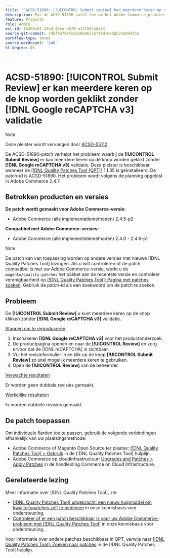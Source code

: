 ```yaml
---
title: '"ACSD-51890: [!UICONTROL Submit review] kan meerdere keren op de knop worden geklikt.'''
description: Pas de ACSD-51890-patch toe om het Adobe Commerce-probleem op te lossen waarbij de [!UICONTROL Submit Review] er kan meerdere keren op de knop worden geklikt zonder [!DNL Google reCAPTCHA v3] validatie.
feature: Products
role: Admin
exl-id: f6369a24-24bd-4e5e-a870-a13f507ada94
source-git-commit: 7dbf9a796fe2026b0657b719d10e5bb21b964fb6
workflow-type: tm+mt
source-wordcount: '346'
ht-degree: 0%

---
```


# ACSD-51890: **[!UICONTROL Submit Review]** er kan meerdere keren op de knop worden geklikt zonder **[!DNL Google reCAPTCHA v3]** validatie

>[!NOTE]
>
>Deze pleister wordt vervangen door [ACSD-55112](/help/support-tools/patches-available-in-qpt-tool/v1-1-42/acsd-55112-submit-review-button-can-be-clicked-multiple-times.md).

De ACSD-51890-patch verhelpt het probleem waarbij de **[!UICONTROL Submit Review]** er kan meerdere keren op de knop worden geklikt zonder **[!DNL Google reCAPTCHA v3]** validatie. Deze pleister is beschikbaar wanneer de [[!DNL Quality Patches Tool (QPT)]](/help/announcements/adobe-commerce-announcements/magento-quality-patches-released-new-tool-to-self-serve-quality-patches.md) 1.1.35 is geïnstalleerd. De patch-id is ACSD-51890. Het probleem wordt volgens de planning opgelost in Adobe Commerce 2.4.7.

## Betrokken producten en versies

**De patch wordt gemaakt voor Adobe Commerce-versie:**

* Adobe Commerce (alle implementatiemethoden) 2.4.5-p2

**Compatibel met Adobe Commerce-versies:**

* Adobe Commerce (alle implementatiemethoden) 2.4.0 - 2.4.6-p1

>[!NOTE]
>
>De patch kan van toepassing worden op andere versies met nieuwe [!DNL Quality Patches Tool] lozingen. Als u wilt controleren of de patch compatibel is met uw Adobe Commerce-versie, werkt u de `magento/quality-patches` het pakket aan de recentste versie en controleer verenigbaarheid op [[!DNL Quality Patches Tool]: Pagina met patches zoeken](https://experienceleague.adobe.com/tools/commerce-quality-patches/index.html). Gebruik de patch-id als een zoekwoord om de patch te zoeken.

## Probleem

De **[!UICONTROL Submit Review]** u kunt meerdere keren op de knop klikken zonder **[!DNL Google reCAPTCHA v3]** validatie.

<u>Stappen om te reproduceren</u>:

1. Inschakelen **[!DNL Google reCAPTCHA v3]** voor het productonderzoek.
1. De productpagina openen en naar de **[!UICONTROL Review]** en zorg ervoor dat de [!DNL reCAPTCHA] is zichtbaar.
1. Vul het revisieformulier in en klik op de knop **[!UICONTROL Submit Review]** zo snel mogelijk meerdere keren te gebruiken.
1. Open de **[!UICONTROL Review]** van de beheerder.

<u>Verwachte resultaten</u>

Er worden geen dubbele revisies gemaakt.

<u>Werkelijke resultaten</u>

Er worden dubbele revisies gemaakt.

## De patch toepassen

Om individuele flarden toe te passen, gebruik de volgende verbindingen afhankelijk van uw plaatsingsmethode:

* Adobe Commerce of Magento Open Source ter plaatse: [[!DNL Quality Patches Tool] > Gebruik](<https://experienceleague.adobe.com/docs/commerce-operations/tools/quality-patches-tool/usage.html>) in de [!DNL Quality Patches Tool] hulplijn.
* Adobe Commerce op cloudinfrastructuur: [Upgrades and Patches > Apply Patches](https://experienceleague.adobe.com/docs/commerce-cloud-service/user-guide/develop/upgrade/apply-patches.html) in de handleiding Commerce on Cloud Infrastructure.

## Gerelateerde lezing

Meer informatie over [!DNL Quality Patches Tool], zie:

* [[!DNL Quality Patches Tool] uitgebracht: een nieuw hulpmiddel om kwaliteitspatches zelf te bedienen](/help/announcements/adobe-commerce-announcements/magento-quality-patches-released-new-tool-to-self-serve-quality-patches.md) in onze kennisbasis voor ondersteuning.
* [Controleer of er een patch beschikbaar is voor uw Adobe Commerce-probleem met [!DNL Quality Patches Tool]](/help/support-tools/patches-available-in-qpt-tool/check-patch-for-magento-issue-with-magento-quality-patches.md) in onze kennisbasis voor ondersteuning.

Voor informatie over andere patches beschikbaar in QPT, verwijs naar [[!DNL Quality Patches Tool]: Zoeken naar patches](<https://experienceleague.adobe.com/tools/commerce-quality-patches/index.html>) in de [!DNL Quality Patches Tool] hulplijn.
